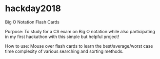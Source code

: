 # hackday2018
Big O Notation Flash Cards

Purpose: To study for a CS exam on Big O notation while also participating in my first hackathon with this simple but helpful project!

How to use: Mouse over flash cards to learn the best/average/worst case time complexity of various searching and sorting methods.
